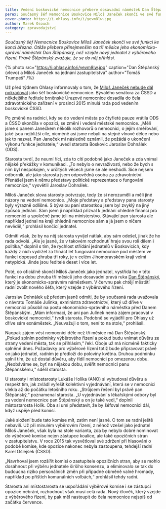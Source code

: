 ```yaml
---
title: Vedení boskovické nemocnice přebere dosavadní náměstek Dan Štěpánský
perex: Současný šéf Nemocnice Boskovice Miloš Janeček skončí ve své funkci ke konci března.
cover-photo: https://i.ohlasy.info/i/yevm8lw.jpg
author: Marek Osouch
category: zpravodajství
---
```


*Současný šéf Nemocnice Boskovice Miloš Janeček skončí ve své funkci ke konci března. Otěže přebere přinejmenším na tři měsíce jeho ekonomicko-správní náměstek Dan Štěpánský, než vzejde nový jednatel z výběrového řízení. Právě Štěpánský zvažuje, že se do něj přihlásí.*

{% photo src="https://i.ohlasy.info/i/yevm8lw.jpg" caption="Dan Štěpánský (vlevo) a Miloš Janeček na jednání zastupitelstva" author="Tomáš Trumpeš" /%}

Už před týdnem Ohlasy informovaly o tom, že [Miloš Janeček nebude dál pokračovat](http://www.ohlasy.info/clanky/2019/02/janecek-konci.html) jako šéf boskovické nemocnice. Bývalého senátora za ČSSD a někdejšího ředitele brněnské Úrazové nemocnice dosadila do čela zdravotnického zařízení v prosinci 2015 minulá rada pod vedením boskovické ČSSD.

Po změně na radnici, kdy se do vedení města po čtyřleté pauze vrátila ODS a ČSSD skončila v opozici, se změní i vedení městské nemocnice. „Měli jsme s panem Janečkem několik rozhovorů o nemocnici, o jejím směřování, jaké jsou nejbližší cíle, nicméně asi jsme nebyli na stejné vlnové délce nebo jak to nazvat. Pan Janeček mi následně oznámil, že požádá o ukončení výkonu funkce jednatele,“ uvedl starosta Boskovic Jaroslav Dohnálek (ODS).

Starosta tvrdí, že neumí říci, zda to cítí podobně jako Janeček a zda vnímal nějaké překážky v komunikaci. „To nebylo o nevraživosti, nebo že bych s ním byl nespokojen, v určitých věcech jsme se ale neshodli. Sice nejsem odborník, ale jako starosta jsem odpovědná osoba za zdravotnictví. Přenášel jsem k němu představy politické reprezentace o fungování nemocnice,“ vysvětlil Jaroslav Dohnálek.

Miloš Janeček slova starosty potvrzuje, tedy že si nerozuměli a měli jiné názory na vedení nemocnice. „Moje představy a představy pana starosty byly výrazně odlišné. S bývalou paní starostkou jsem byl zvyklý na jiný způsob jednání. Sám jsem ji například přizval k jednání ohledně financí pro nemocnici a společně jsme jeli na ministerstvo. Stávající pan starosta ale například jednal na kraji ohledně nemocnice sám a já jsem o ničem nevěděl,“ prohlásil končící jednatel.

Odmítl však, že by na něj starosta vyvíjel nátlak, aby sám odešel, jinak že ho rada odvolá. „Ale je jasné, že v takovém rozhodnutí hraje svou roli dílem i politika,“ doplnil s tím, že rychlost střídání jednatelů v Boskovicích, kdy každý z nich vydržel za třináct let fungování nemocnice pod městem ve funkci doposud zhruba tři roky, je v celém Jihomoravském kraji velmi netypická. Jinde jsou ředitelé deset i více let.

Poté, co oficiálně skončí Miloš Janeček jako jednatel, vystřídá ho v této funkci na dobu zhruba tří měsíců jeho dosavadní pravá ruka [Dan Štěpánský](http://www.ohlasy.info/clanky/2019/02/rozhovor-stepansky.html), který je ekonomicko-správním náměstkem. V červnu pak chtějí městští radní zvolit nového šéfa, který vzejde z výběrového řízení.

Jaroslav Dohnálek už předem jasně odmítl, že by současná rada uvažovala o návratu Tomáše Julínka, exministra zdravotnictví, který už dříve v nemocnici působil na postu ekonomicko-správního náměstka před Danem Štěpánským. „Mám informaci, že ani pan Julínek nemá zájem pracovat v boskovické nemocnici,“ tvrdí starosta. Podobně se vyjádřil pro Ohlasy už dříve sám exnáměstek. „Neuvažuji o tom, není to na stole,“ prohlásil.

Naopak zájem vést nemocnici déle než tři měsíce má Dan Štěpánský. „Pokud splním podmínky výběrového řízení a pokud budu vnímat důvěru ze strany vedení města, tak se přihlásím,“ řekl. Oboje už má nicméně fakticky splněné dnes. Požadavky pro výběrové řízení totiž bude připravovat právě on jako jednatel, radním je předloží do poloviny května. Druhou podmínku splnil tím, že už dostal důvěru, aby řídil nemocnici po omezenou dobu. „Neobáváme se, byť na nějakou dobu, svěřit nemocnici panu Štěpánskému,“ sdělil starosta.

U starosty i místostarosty Lukáše Holíka (ANO) si vybudoval důvěru a respekt tím, jak zvládl vyřešit kolektivní vyjednávání, která se v nemocnici vlekla až do počátku letošního roku. „Strůjcem řešení byl právě pan Štěpánský,“ poznamenal starosta. „U vyjednávání s lékařskými odbory byl za vedení nemocnice pan Štěpánský a on je také vedl,“ doplnil místostarosta Holík. Oba si umí představit, že by šéfoval nemocnici dál, když uspěje před komisí.

Jaké složení bude tato komise mít, zatím není jasné. O tom se radní ještě nebavili. Už při minulém výběrovém řízení, z něhož vzešel jako jednatel Miloš Janeček, však byla na stole varianta, zda by nebylo dobré nominovat do výběrové komise nejen zástupce koalice, ale také opozičních stran v zastupitelstvu. V roce 2015 tak vysvětloval své zdržení při hlasování o podobě komise, kde opozice nakonec nebyla zastoupena, tehdejší radní Karel Ošlejšek (ČSSD).

„Navrhoval jsem rozšířit komisi o zastupitele opozičních stran, aby se mohlo dosáhnout při výběru jednatele širšího konsenzu, a eliminovalo se tak do budoucna riziko personálních změn při případné obměně valné hromady, například po příštích komunálních volbách,“ prohlásil tehdy radní.

Starosta ani místostarosta se uspořádání výběrové komise i se zástupci opozice nebrání, rozhodnout však musí celá rada. Nový člověk, který vzejde z výběrového řízení, by pak měl nastoupit do čela nemocnice nejspíš od začátku července.

